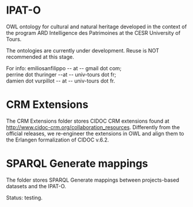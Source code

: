 # IPAT-O
OWL ontology for cultural and natural heritage developed in the context of the program ARD Intelligence des Patrimoines at the CESR University of Tours.

The ontologies are currently under development. Reuse is NOT recommended at this stage.

For info:
emiliosanfilippo -- at -- gmail dot com; <br/>
perrine dot thuringer --at -- univ-tours dot fr; <br/>
damien dot vurpillot -- at -- univ-tours dot fr.

# CRM Extensions

The CRM Extensions folder stores CIDOC CRM extensions found at http://www.cidoc-crm.org/collaboration_resources. Differently from the official releases, we re-engineer the extensions in OWL and align them to the Erlangen formalization of CIDOC v.6.2.


# SPARQL Generate mappings

The folder stores SPARQL Generate mappings between projects-based datasets and the IPAT-O.

Status: testing.  
